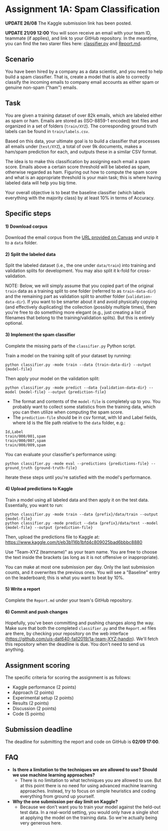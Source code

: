 # Assignment 1A: Spam Classification

**UPDATE 26/08** The Kaggle submission link has been posted.

**UPDATE 21/09 12:00** You will soon receive an email with your team ID, teammate (if applies), and link to your GitHub repository. In the meantime, you can find the two starer files here: [classifier.py](classifier.py) and [Report.md](Report.md).

## Scenario

You have been hired by a company as a data scientist, and you need to help build a spam classifier.  That is, create a model that is able to correctly classify the incoming emails to company email accounts as either spam or genuine non-spam ("ham") emails.

## Task

You are given a training dataset of over 82k emails, which are labeled either as spam or ham. Emails are stored as (ISO-8859-1 encoded) text files and organized in a set of folders (`train/XYZ`). The corresponding ground truth labels can be found in `train/labels.csv`.

Based on this data, your ultimate goal is to build a classifier that processes all emails under (`test/XYZ`), a total of over 9k documents, makes a ham/spam prediction for each, and outputs these in a similar CSV format.

The idea is to make this classification by assigning each email a spam score. Emails above a certain score threshold will be labeled as spam, otherwise regarded as ham. Figuring out how to compute the spam score and what is an appropriate threshold is your main task; this is where having labeled data will help you big time.

Your overall objective is to beat the baseline classifier (which labels everything with the majority class) by at least 10% in terms of Accuracy.

## Specific steps

#### 1) Download corpus

Download the email corpus from the [URL provided on Canvas](https://stavanger.instructure.com/courses/4586/discussion_topics/41462) and unzip it to a `data` folder.

#### 2) Split the labeled data

Split the labeled dataset (i.e., the one under `data/train`) into training and validation splits for development.  You may also split it k-fold for cross-validation.

NOTE: Below, we will simply assume that you copied part of the original `train` data as a training split to one folder (referred to as `train-data-dir`) and the remaining part as validation split to another folder (`validation-data-dir`).  If you want to be smarter about it and avoid physically copying (and effectively duplicating) the collection (possibly multiple times), then you're free to do something more elegant (e.g., just creating a list of filenames that belong to the training/validation splits). But this is entirely optional.

#### 3) Implement the spam classifier

Complete the missing parts of the `classifier.py` Python script.  

Train a model on the training split of your dataset by running:

```
python classifier.py -mode train --data {train-data-dir} --output {model-file}
```

Then apply your model on the validation split:

```
python classifier.py -mode predict --data {validation-data-dir} --model {model-file} --output {prediction-file}
```

  - The format and contents of the `model-file` is completely up to you. You probably want to collect some statistics from the training data, which you can then utilize when computing the spam score.
  - The `prediction-file` should be in csv format, with Id and Label fields, where Id is the file path relative to the `data` folder, e.g.:
  ```
  Id,Label
  train/000/001,spam
  train/000/007,spam
  train/000/009,spam
  ```

You can evaluate your classifier's performance using:

```
python classifier.py -mode eval --predictions {predictions-file} -- ground_truth {ground-truth-file}
```

Iterate these steps until you're satisfied with the model's performance.

#### 4) Upload predictions to Kaggle

Train a model using all labeled data and then apply it on the test data. Essentially, you want to run:

```
python classifier.py -mode train --data {prefix}/data/train --output {model-file}
python classifier.py -mode predict --data {prefix}/data/test --model {model-file} --output {prediction-file}
```

Then, upload the predictions file to Kaggle at: https://www.kaggle.com/t/eb3b116b1bfd4c809025bad6bbbc8880

Use "Team-XYZ (teamname)" as your team name. You are free to choose the text inside the brackets (as long as it is not offensive or inappropriate).

You can make at most one submission per day. Only the last submission counts, and it overwrites the previous ones.  You will see a "Baseline" entry on the leaderboard; this is what you want to beat by 10%.

#### 5) Write a report

Complete the `Report.md` under your team's GitHub repository.

#### 6) Commit and push changes

Hopefully, you've been committing and pushing changes along the way. Make sure that both the completed `classifier.py` and the `Report.md` files are there, by checking your repository on the web interface (https://github.com/uis-dat640-fall2019/1a-team-XYZ-handin). We'll fetch this repository when the deadline is due. You don't need to send us anything.

## Assignment scoring

The specific criteria for scoring the assignment is as follows:

  * Kaggle performance (2 points)
  * Approach (2 points)
  * Experimental setup (2 points)
  * Results (2 points)
  * Discussion (2 points)
  * Code (5 points)
  
## Submission deadline

The deadline for submitting the report and code on GitHub is **02/09 17:00**.

## FAQ

  * **Is there a limitation to the techniques we are allowed to use? Should we use machine learning approaches?**
    - There is no limitation to what techniques you are allowed to use. But at this point there is no need for using advanced machine learning approaches. Instead, try to focus on simple heuristics and coding everything from ground up yourself.
  * **Why the one submission per day limit on Kaggle?**
    - Because we don't want you to train your model against the held-out test data. In a real-world setting, you would only have a single shot at applying the model on the training data. So we're actually being very generous here.

